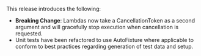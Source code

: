 This release introduces the following:

- **Breaking Change**: Lambdas now take a CancellationToken as a second argument and will gracefully stop execution when cancellation is requested.
- Unit tests have been refactored to use AutoFixture where applicable to conform to best practices regarding generation of test data and setup.